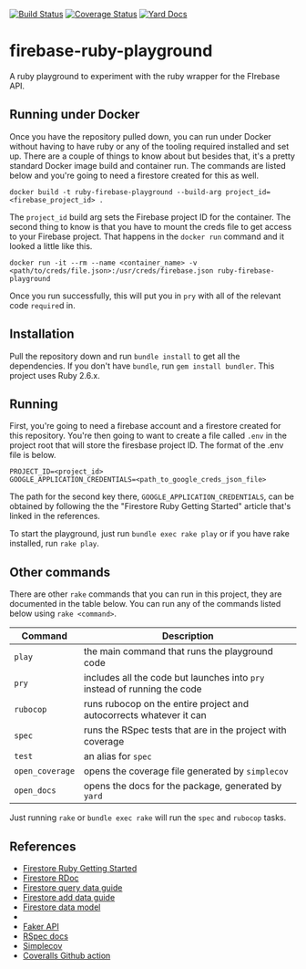 [![Build Status](https://github.com/YashdalfTheGray/firebase-ruby-playground/workflows/Build/badge.svg)](https://github.com/YashdalfTheGray/firebase-ruby-playground/actions)
[![Coverage Status](https://coveralls.io/repos/github/YashdalfTheGray/firebase-ruby-playground/badge.svg?branch=master)](https://coveralls.io/github/YashdalfTheGray/firebase-ruby-playground?branch=master)
[![Yard Docs](http://img.shields.io/badge/yard-docs-blue.svg)](https://rubydoc.info/github/yashdalfthegray/firebase-ruby-playground/master)

# firebase-ruby-playground

A ruby playground to experiment with the ruby wrapper for the FIrebase API.

## Running under Docker

Once you have the repository pulled down, you can run under Docker without having to have ruby or any of the tooling required installed and set up. There are a couple of things to know about but besides that, it's a pretty standard Docker image build and container run. The commands are listed below and you're going to need a firestore created for this as well.

```
docker build -t ruby-firebase-playground --build-arg project_id=<firebase_project_id> .
```

The `project_id` build arg sets the Firebase project ID for the container. The second thing to know is that you have to mount the creds file to get access to your Firebase project. That happens in the `docker run` command and it looked a little like this.

```
docker run -it --rm --name <container_name> -v <path/to/creds/file.json>:/usr/creds/firebase.json ruby-firebase-playground
```

Once you run successfully, this will put you in `pry` with all of the relevant code `require`d in.

## Installation

Pull the repository down and run `bundle install` to get all the dependencies. If you don't have `bundle`, run `gem install bundler`. This project uses Ruby 2.6.x.

## Running

First, you're going to need a firebase account and a firestore created for this repository. You're then going to want to create a file called `.env` in the project root that will store the firesbase project ID. The format of the .env file is below.

```
PROJECT_ID=<project_id>
GOOGLE_APPLICATION_CREDENTIALS=<path_to_google_creds_json_file>
```

The path for the second key there, `GOOGLE_APPLICATION_CREDENTIALS`, can be obtained by following the the "Firestore Ruby Getting Started" article that's linked in the references.

To start the playground, just run `bundle exec rake play` or if you have rake installed, run `rake play`.

## Other commands

There are other `rake` commands that you can run in this project, they are documented in the table below. You can run any of the commands listed below using `rake <command>`.

| Command         | Description                                                               |
| --------------- | ------------------------------------------------------------------------- |
| `play`          | the main command that runs the playground code                            |
| `pry`           | includes all the code but launches into `pry` instead of running the code |
| `rubocop`       | runs rubocop on the entire project and autocorrects whatever it can       |
| `spec`          | runs the RSpec tests that are in the project with coverage                |
| `test`          | an alias for `spec`                                                       |
| `open_coverage` | opens the coverage file generated by `simplecov`                          |
| `open_docs`     | opens the docs for the package, generated by `yard`                       |

Just running `rake` or `bundle exec rake` will run the `spec` and `rubocop` tasks.

## References

- [Firestore Ruby Getting Started](https://firebase.google.com/docs/firestore/quickstart)
- [Firestore RDoc](https://googleapis.dev/ruby/google-cloud-firestore/latest/Google/Cloud/Firestore.html)
- [Firestore query data guide](https://firebase.google.com/docs/firestore/query-data/get-data)
- [Firestore add data guide](https://firebase.google.com/docs/firestore/manage-data/add-data)
- [Firestore data model](https://firebase.google.com/docs/firestore/data-model)
-
- [Faker API](https://github.com/faker-ruby/faker)
- [RSpec docs](https://relishapp.com/rspec/)
- [Simplecov](https://github.com/colszowka/simplecov)
- [Coveralls Github action](https://github.com/marketplace/actions/coveralls-github-action)
